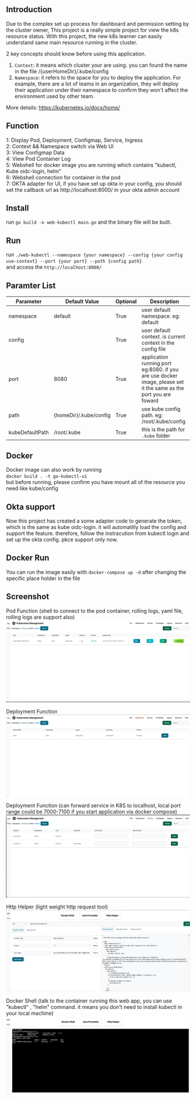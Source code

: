 ## Introduction  
Due to the complex set up process for dashboard and permission setting by the cluster owner, This project is a really simple project for view the k8s resource status. With this project, the new k8s learner can easily understand same main resource running in the cluster.

2 key concepts should know before using this application.  

1. `Context`: it means which cluster your are using. you can found the name in the file /{userHomeDir}/.kube/config 
2. `Namespace`: it refers to the space for you to deploy the application. For example, there are a lot of teams in an organization, they will deploy their application under their namespace to confirm they won't affect the environment used by other team.  

More details: https://kubernetes.io/docs/home/

## Function  
1: Display Pod, Deployment, Configmap, Service, Ingress  
2: Context && Namespace switch via Web UI  
3: View Configmap Data  
4: View Pod Container Log  
5: Webshell for docker image you are running which contains "kubectl, Kube oidc-login, helm"  
6: Webshell connection for container in the pod  
7: OKTA adapter for UI, if you have set up okta in your config, you should set the callback url as http://localhost:8000/ in your okta admin account


## Install
run `go build -o web-kubectl main.go` and the binary file will be built.

## Run
run `./web-kubectl --namespace {your namespace} --config {your config use-context} --port {your port} --path {config path}`  
and access the `http://localhost:8080/`

## Paramter List
| Parameter | Default Value           | Optional | Description                                  |
|-----------|-------------------------|----------|----------------------------------------------|
| namespace | default                 | True     | user default namespace. eg: default          |
| config   |                          | True     | user default context. is current context in the config file     |
| port      | 8080                    | True     | application running port eg:8080.  if you are use docker image, please set it the same as the port you are foward  |
| path      | {homeDir}/.kube/config | True     | use kube config path. eg: /root/.kube/config  |
| kubeDefaultPath | /root/.kube      | True     | this is the path for  `.kube` folder          |  

## Docker  

Docker image can also work by running   
`docker build . -t go-kubectl-ui`  
but before running, please confirm you have mount all of the resource you need like kube/config


## Okta support
Now this project has created a some adapter code to generate the token, which is the same as kube oidc-login. it will automatilly load the config and support the feature. therefore, follow the instracution from kubectl login and set up the okta config. pkce support only now. 

## Docker Run
You can run the image easily with `docker-compose up -d` after changing the specific place holder in the file


## Screenshot
Pod Function (shell to connect to the pod container, rolling logs, yaml file, rolling logs are support also)
![screenshot](./screenshot/pod.png)


Deployment Function
![screenshot](./screenshot/deployment.png)

Deployment Function (can forward service in K8S to localhost, local port range could be 7000-7100 if you start application via docker compose)
![screenshot](./screenshot/service.png)

Http Helper (light weight http request tool)
![screenshot](./screenshot/http%20helper.png)

Docker Shell (talk to the container running this web app, you can use "kubectl" , "helm" command. it means you don't need to install kubectl in your local machine)
![screenshot](./screenshot/docker%20shell.png)


